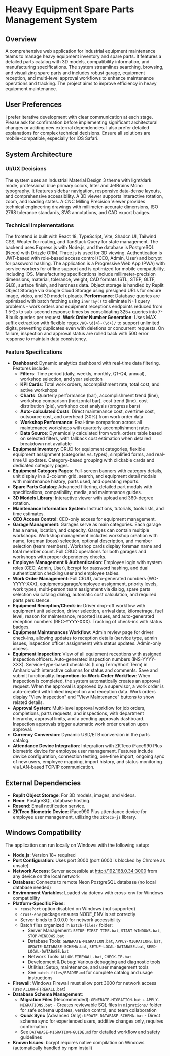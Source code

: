 # Heavy Equipment Spare Parts Management System

## Overview
A comprehensive web application for industrial equipment maintenance teams to manage heavy equipment inventory and spare parts. It features a detailed parts catalog with 3D models, compatibility information, and manufacturing specifications. The system streamlines searching, browsing, and visualizing spare parts and includes robust garage, equipment reception, and multi-level approval workflows to enhance maintenance operations and tracking. The project aims to improve efficiency in heavy equipment maintenance.

## User Preferences
I prefer iterative development with clear communication at each stage. Please ask for confirmation before implementing significant architectural changes or adding new external dependencies. I also prefer detailed explanations for complex technical decisions. Ensure all solutions are mobile-compatible, especially for iOS Safari.

## System Architecture

### UI/UX Decisions
The system uses an Industrial Material Design 3 theme with light/dark mode, professional blue primary colors, Inter and JetBrains Mono typography. It features sidebar navigation, responsive data-dense layouts, and comprehensive accessibility. A 3D viewer supports interactive rotation, zoom, and loading states. A CNC Milling Precision Viewer provides technical engineering drawings with millimeter-accurate dimensions, ISO 2768 tolerance standards, SVG annotations, and CAD export badges.

### Technical Implementations
The frontend is built with React 18, TypeScript, Vite, Shadcn UI, Tailwind CSS, Wouter for routing, and TanStack Query for state management. The backend uses Express.js with Node.js, and the database is PostgreSQL (Neon) with Drizzle ORM. Three.js is used for 3D viewing. Authentication is JWT-based with role-based access control (CEO, Admin, User) and bcrypt for password hashing. The application is a Progressive Web App (PWA) with service workers for offline support and is optimized for mobile compatibility, including iOS. Manufacturing specifications include millimeter-precision dimensions, material, tolerance, weight, CAD formats (STL, STEP, GLTF, GLB), surface finish, and hardness data. Object storage is handled by Replit Object Storage via Google Cloud Storage using presigned URLs for secure image, video, and 3D model uploads. **Performance**: Database queries are optimized with batch fetching using `inArray()` to eliminate N+1 query problems - work orders and equipment receptions endpoints reduced from 1.5-2s to sub-second response times by consolidating 325+ queries into 7-8 bulk queries per request. **Work Order Number Generation**: Uses MAX suffix extraction with flexible regex `/WO-\d{4}-(\d+)/` to support unlimited digits, preventing duplicates even with deletions or concurrent requests. On failure, inspection and approval status are rolled back with 500 error response to maintain data consistency.

### Feature Specifications
- **Dashboard**: Dynamic analytics dashboard with real-time data filtering. Features include: 
  - **Filters**: Time period (daily, weekly, monthly, Q1-Q4, annual), workshop selection, and year selection
  - **KPI Cards**: Total work orders, accomplishment rate, total cost, and active workshops
  - **Charts**: Quarterly performance (bar), accomplishment trend (line), workshop comparison (horizontal bar), cost trend (line), cost distribution (pie), workshop cost analysis (progress bars)
  - **Auto-calculated Costs**: Direct maintenance cost, overtime cost, outsource cost, and overhead (30%) from work order data
  - **Workshop Performance**: Real-time comparison across all maintenance workshops with quarterly accomplishment rates
  - **Data Source**: Dynamically calculated from work_orders table based on selected filters, with fallback cost estimation when detailed breakdown not available
- **Equipment Inventory**: CRUD for equipment categories, flexible equipment assignment (categories vs. types), simplified forms, and real-time UI updates. Category-based grouping with clickable cards and dedicated category pages.
- **Equipment Category Pages**: Full-screen banners with category details, unit display in a 2-column grid, search, and equipment detail modals with maintenance history, parts used, and operating reports.
- **Spare Parts Catalog**: Advanced filtering, detailed part modals with specifications, compatibility, media, and maintenance guides.
- **3D Models Library**: Interactive viewer with upload and 360-degree rotation.
- **Maintenance Information System**: Instructions, tutorials, tools lists, and time estimates.
- **CEO Access Control**: CEO-only access for equipment management.
- **Garage Management**: Garages serve as main categories. Each garage has a name, location, and capacity. Garages can contain multiple workshops. Workshop management includes workshop creation with name, foreman (boss) selection, optional description, and member selection (team members). Workshop cards display foreman name and total member count. Full CRUD operations for both garages and workshops with proper dependency checks.
- **Employee Management & Authentication**: Employee login with system roles (CEO, Admin, User), bcrypt for password hashing, and dual authentication checking user and employee tables.
- **Work Order Management**: Full CRUD, auto-generated numbers (WO-YYYY-XXX), equipment/garage/employee assignment, priority levels, work types, multi-person team assignment via dialog, spare parts selection via catalog dialog, automatic cost calculation, and required parts persistence.
- **Equipment Reception/Check-in**: Driver drop-off workflow with equipment unit selection, driver selection, arrival date, kilometrage, fuel level, reason for maintenance, reported issues, and auto-generated reception numbers (REC-YYYY-XXX). Tracking of check-ins with status badges.
- **Equipment Maintenances Workflow**: Admin review page for driver check-ins, allowing updates to reception details (service type, admin issues, inspection officer assignment) with status updates. Admin-only access.
- **Equipment Inspection**: View of all equipment receptions with assigned inspection officers. Auto-generated inspection numbers (INS-YYYY-XXX). Service-type-based checklists (Long Term/Short Term) in Amharic with interactive columns for status and comments. Save and submit functionality. **Inspection-to-Work-Order Workflow**: When inspection is completed, the system automatically creates an approval request. When the approval is approved by a supervisor, a work order is auto-created with linked inspection and reception data. Work orders display "View Inspection" and "View Maintenance" buttons to show related details.
- **Approval System**: Multi-level approval workflow for job orders, completions, parts requests, and inspections, with department hierarchy, approval limits, and a pending approvals dashboard. Inspection approvals trigger automatic work order creation upon approval.
- **Currency Conversion**: Dynamic USD/ETB conversion in the parts catalog.
- **Attendance Device Integration**: Integration with ZKTeco iFace990 Plus biometric device for employee user management. Features include device configuration, connection testing, one-time import, ongoing sync of new users, employee mapping, import history, and status monitoring via LAN-based TCP/IP communication.

## External Dependencies
- **Replit Object Storage**: For 3D models, images, and videos.
- **Neon**: PostgreSQL database hosting.
- **Resend**: Email notification service.
- **ZKTeco Biometric Device**: iFace990 Plus attendance device for employee user management, utilizing the `zkteco-js` library.

## Windows Compatibility
The application can run locally on Windows with the following setup:
- **Node.js**: Version 18+ required
- **Port Configuration**: Uses port 3000 (port 6000 is blocked by Chrome as unsafe)
- **Network Access**: Server accessible at http://192.168.0.34:3000 from any device on the local network
- **Database**: Connects to remote Neon PostgreSQL database (no local database needed)
- **Environment Variables**: Loaded via dotenv with cross-env for Windows compatibility
- **Platform-Specific Fixes**: 
  - `reusePort` option disabled on Windows (not supported)
  - `cross-env` package ensures NODE_ENV is set correctly
  - Server binds to 0.0.0.0 for network accessibility
  - Batch files organized in `batch-files/` folder:
    - Server Management: `SETUP-FIRST-TIME.bat`, `START-WINDOWS.bat`, `STOP-WINDOWS.bat`
    - Database Tools: `GENERATE-MIGRATION.bat`, `APPLY-MIGRATIONS.bat`, `UPDATE-DATABASE-SCHEMA.bat`, `SETUP-LOCAL-DATABASE.bat`, `SEED-LOCAL-DATABASE.bat`
    - Network Tools: `ALLOW-FIREWALL.bat`, `CHECK-IP.bat`
    - Development & Debug: Various debugging and diagnostic tools
    - Utilities: Setup, maintenance, and user management tools
    - See `batch-files/README.md` for complete catalog and usage instructions
- **Firewall**: Windows Firewall must allow port 3000 for network access (use `ALLOW-FIREWALL.bat`)
- **Database Schema Management**: 
  - **Migration Files** (Recommended): `GENERATE-MIGRATION.bat` + `APPLY-MIGRATIONS.bat` - Creates reviewable SQL files in `migrations/` folder for safe schema updates, version control, and team collaboration
  - **Quick Sync** (Advanced Only): `UPDATE-DATABASE-SCHEMA.bat` - Direct schema sync for experienced users, additive changes only, requires confirmation
  - See `DATABASE-MIGRATION-GUIDE.md` for detailed workflow and safety guidelines
- **Known Issues**: bcrypt requires native compilation on Windows (automatically handled by npm install)